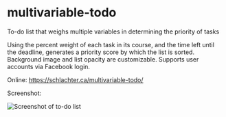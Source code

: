 # multivariable-todo
To-do list that weighs multiple variables in determining the priority of tasks

Using the percent weight of each task in its course, and the time left until the deadline, generates a priority score by which the list is sorted. Background image and list opacity are customizable. Supports user accounts via Facebook login.

Online: https://schlachter.ca/multivariable-todo/

Screenshot:

![Screenshot of to-do list](https://schlachter.ca/multivariable-todo/images/tasks.png)
